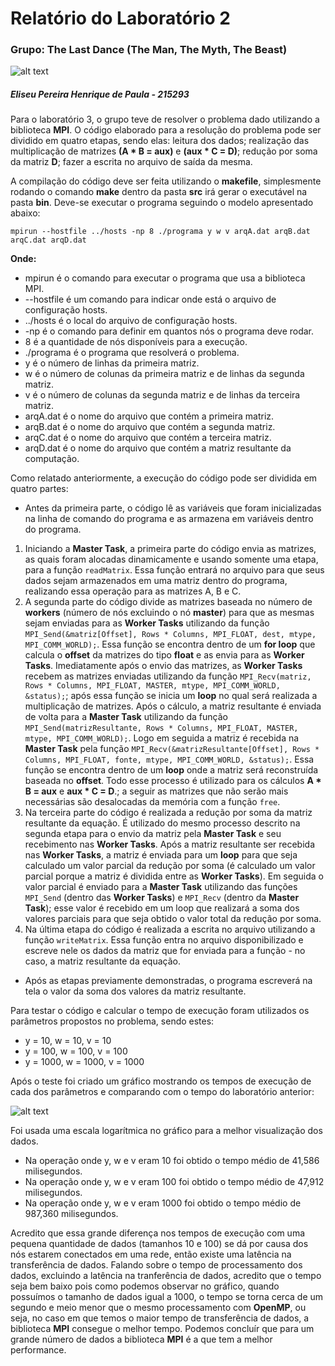 # Relatório do Laboratório 2
 ### Grupo: The Last Dance (The Man, The Myth, The Beast)
 
 ![alt text]( https://i.imgur.com/pDFm0Mr.png "The Man, The Myth, The Beast")


##### Eliseu Pereira Henrique de Paula - 215293

Para o laboratório 3, o grupo teve de resolver o problema dado utilizando a biblioteca **MPI**. O código elaborado para a resolução do problema pode ser dividido em quatro etapas, sendo elas: leitura dos dados; realização das multiplicação de matrizes **(A * B = aux)** e **(aux * C = D)**; redução por soma da matriz **D**; fazer a escrita no arquivo de saída da mesma. 

A compilação do código deve ser feita utilizando o **makefile**, simplesmente rodando o comando **make** dentro da pasta **src** irá gerar o executável na pasta **bin**. Deve-se executar o programa seguindo o modelo apresentado abaixo:

`mpirun --hostfile ../hosts -np 8 ./programa y w v arqA.dat arqB.dat arqC.dat arqD.dat`

**Onde:**
- mpirun é o comando para executar o programa que usa a biblioteca MPI.
- --hostfile é um comando para indicar onde está o arquivo de configuração hosts.
- ../hosts é o local do arquivo de configuração hosts.
- -np é o comando para definir em quantos nós o programa deve rodar.
- 8 é a quantidade de nós disponíveis para a execução.
- ./programa é o programa que resolverá o problema.
- y é o número de linhas da primeira matriz.
- w é o número de colunas da primeira matriz e de linhas da segunda matriz.
- v é o número de colunas da segunda matriz e de linhas da terceira matriz.
- arqA.dat é o nome do arquivo que contém a primeira matriz.
- arqB.dat é o nome do arquivo que contém a segunda matriz.
- arqC.dat é o nome do arquivo que contém a terceira matriz.
- arqD.dat é o nome do arquivo que contém a matriz resultante da computação.

Como relatado anteriormente, a execução do código pode ser dividida em quatro partes:
- Antes da primeira parte, o código lê as variáveis que foram inicializadas na linha de comando do programa e as armazena em variáveis dentro do programa.
1. Iniciando a **Master Task**, a primeira parte do código envia as matrizes, as quais foram alocadas dinamicamente e usando somente uma etapa, para a função `readMatrix`. Essa função entrará no arquivo para que seus dados sejam armazenados em uma matriz dentro do programa, realizando essa operação para as matrizes A, B e C.
2. A segunda parte do código divide as matrizes baseada no número de **workers** (número de nós excluindo o nó **master**) para que as mesmas sejam enviadas para as **Worker Tasks** utilizando da função `MPI_Send(&matriz[Offset], Rows * Columns, MPI_FLOAT, dest, mtype, MPI_COMM_WORLD);`. Essa função se encontra dentro de um **for loop** que calcula o **offset** da matrizes do tipo **float** e as envia para as **Worker Tasks**. Imediatamente após o envio das matrizes, as **Worker Tasks** recebem as matrizes enviadas utilizando da função `MPI_Recv(matriz, Rows * Columns, MPI_FLOAT, MASTER, mtype, MPI_COMM_WORLD, &status);`; após essa função se inicia um **loop** no qual será realizada a multiplicação de matrizes. Após o cálculo, a matriz resultante é enviada de volta para a **Master Task** utilizando da função `MPI_Send(matrizResultante, Rows * Columns, MPI_FLOAT, MASTER, mtype, MPI_COMM_WORLD);`. Logo em seguida a matriz é recebida na **Master Task** pela função `MPI_Recv(&matrizResultante[Offset], Rows * Columns, MPI_FLOAT, fonte, mtype, MPI_COMM_WORLD, &status);`. Essa função se encontra dentro de um **loop** onde a matriz será reconstruída baseada no **offset**. Todo esse processo é utilizado para os cálculos **A * B = aux** e **aux * C = D**.; a seguir as matrizes que não serão mais necessárias são desalocadas da memória com a função `free`.
3. Na terceira parte do código é realizada a redução por soma da matriz resultante da equação. É utilizado do mesmo processo descrito na segunda etapa para o envio da matriz pela **Master Task** e seu recebimento nas **Worker Tasks**. Após a matriz resultante ser recebida nas **Worker Tasks**, a matriz é enviada para um **loop** para que seja calculado um valor parcial da redução por soma (é calculado um valor parcial porque a matriz é dividida entre as **Worker Tasks**). Em seguida o valor parcial é enviado para a **Master Task** utilizando das funções `MPI_Send` (dentro das **Worker Tasks**) e `MPI_Recv` (dentro da **Master Task**); esse valor é recebido em um loop que realizará a soma dos valores parciais para que seja obtido o valor total da redução por soma.
4. Na última etapa do código é realizada a escrita no arquivo utilizando a função `writeMatrix`. Essa função entra no arquivo disponibilizado e escreve nele os dados da matriz que for enviada para a função - no caso, a matriz resultante da equação.
- Após as etapas previamente demonstradas, o programa escreverá na tela o valor da soma dos valores da matriz resultante.


Para testar o código e calcular o tempo de execução foram utilizados os parâmetros propostos no problema, sendo estes: 
- y = 10, w = 10, v = 10
- y = 100, w = 100, v = 100
- y = 1000, w = 1000, v = 1000

Após o teste foi criado um gráfico mostrando os tempos de execução de cada dos parâmetros e comparando com o tempo do laboratório anterior:

![alt text]( https://docs.google.com/spreadsheets/d/e/2PACX-1vS-IUIbwi4TUUTUsI6E_X02x5UrpaSzoVF2DIWsBRMGeSStl2a7GJZ9VRyakJueZ4c2U-z9QwUJz2wr/pubchart?oid=750307875&format=image "Gráfico obtido")

Foi usada uma escala logarítmica no gráfico para a melhor visualização dos dados.

- Na operação onde y, w e v eram 10 foi obtido o tempo médio de 41,586 milisegundos.
- Na operação onde y, w e v eram 100 foi obtido o tempo médio de 47,912 milisegundos.
- Na operação onde y, w e v eram 1000 foi obtido o tempo médio de 987,360 milisegundos.

Acredito que essa grande diferença nos tempos de execução com uma pequena quantidade de dados (tamanhos 10 e 100) se dá por causa dos nós estarem conectados em uma rede, então existe uma latência na transferência de dados. Falando sobre o tempo de processamento dos dados, excluindo a latência na tranferência de dados, acredito que o tempo seja bem baixo pois como podemos observar no gráfico, quando possuímos o tamanho de dados igual a 1000, o tempo se torna cerca de um segundo e meio menor que o mesmo processamento com **OpenMP**, ou seja, no caso em que temos o maior tempo de transferência de dados, a biblioteca **MPI** consegue o melhor tempo. Podemos concluír que para um grande número de dados a biblioteca **MPI** é a que tem a melhor performance.